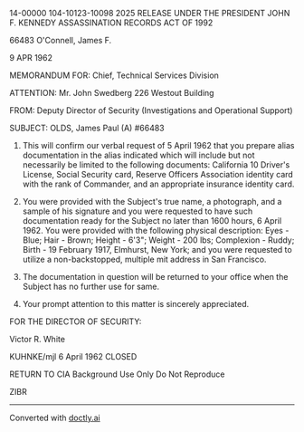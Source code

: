 14-00000
104-10123-10098
2025 RELEASE UNDER THE PRESIDENT JOHN F. KENNEDY ASSASSINATION RECORDS ACT OF 1992

66483
O'Connell, James F.

9 APR 1962

MEMORANDUM FOR: Chief, Technical Services Division

ATTENTION: Mr. John Swedberg
226 Westout Building

FROM: Deputy Director of Security (Investigations and Operational Support)

SUBJECT: OLDS, James Paul (A)
#66483

1.  This will confirm our verbal request of 5 April 1962 that you prepare alias documentation in the alias indicated which will include but not necessarily be limited to the following documents: California 10 Driver's License, Social Security card, Reserve Officers Association identity card with the rank of Commander, and an appropriate insurance identity card.

2.  You were provided with the Subject's true name, a photograph, and a sample of his signature and you were requested to have such documentation ready for the Subject no later than 1600 hours, 6 April 1962. You were provided with the following physical description:
    Eyes - Blue; Hair - Brown; Height - 6'3"; Weight - 200 lbs; Complexion - Ruddy; Birth - 19 February 1917, Elmhurst, New York; and you were requested to utilize a non-backstopped, multiple mit address in San Francisco.

3.  The documentation in question will be returned to your office when the Subject has no further use for same.

4.  Your prompt attention to this matter is sincerely appreciated.

FOR THE DIRECTOR OF SECURITY:

Victor R. White

KUHNKE/mjl
6 April 1962
CLOSED

RETURN TO CIA
Background Use Only
Do Not Reproduce

ZIBR


---
Converted with [doctly.ai](https://doctly.ai)